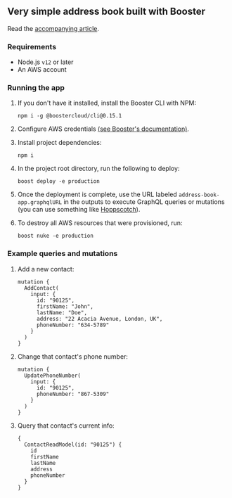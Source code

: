 ## Very simple address book built with Booster

Read the [accompanying article](https://dev.to/boostercloud/understanding-event-sourcing-using-the-booster-framework-2da3-temp-slug-3717947?preview=b971bfd515f79d01ad8e9f7259ba366f35c0fbdf59e87a864c29c25f738086422bcb7d26853b98d46a1bc64939758a4156d905543ce73ef4b473bc0d).

### Requirements

* Node.js `v12` or later
* An AWS account

### Running the app

1. If you don't have it installed, install the Booster CLI with NPM:

    ```
    npm i -g @boostercloud/cli@0.15.1
    ```

2. Configure AWS credentials [(see Booster's documentation)](https://docs.booster.cloud/#/chapters/02_getting-started?id=aws-provider-prerequisites).
3. Install project dependencies:    
   
    ```
    npm i
    ```

4. In the project root directory, run the following to deploy:

    ```
    boost deploy -e production
    ```

5. Once the deployment is complete, use the URL labeled `address-book-app.graphqlURL` in the outputs to execute GraphQL
queries or mutations (you can use something like [Hoppscotch](https://hoppscotch.io)).
   
6. To destroy all AWS resources that were provisioned, run:

    ```
    boost nuke -e production
    ```
   
### Example queries and mutations

1. Add a new contact:

    ```
    mutation {
      AddContact(
        input: {
          id: "90125",
          firstName: "John",
          lastName: "Doe",
          address: "22 Acacia Avenue, London, UK",
          phoneNumber: "634-5789"
        }
      )
    }
    ```

2. Change that contact's phone number:

    ```
    mutation {
      UpdatePhoneNumber(
        input: {
          id: "90125",
          phoneNumber: "867-5309"
        }
      )
    }
    ```

3. Query that contact's current info:

    ```
    {
      ContactReadModel(id: "90125") {
        id
        firstName
        lastName
        address
        phoneNumber
      }
    }
    ```

